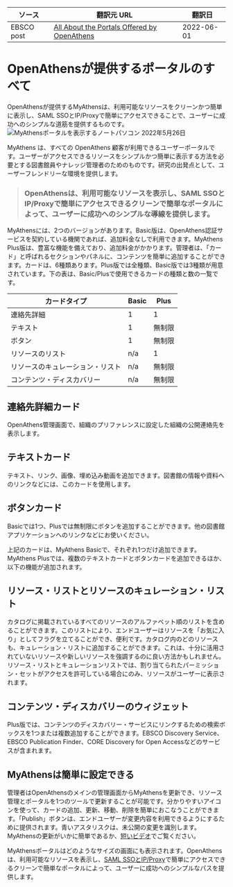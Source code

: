 | ソース | 翻訳元 URL | 翻訳日 |
| ---- | ---- | ---- |
| EBSCO post | [All About the Portals Offered by OpenAthens](https://www.ebsco.com/blogs/ebscopost/2026800/all-about-portals-offered-openathens)  | 2022-06-01 |

# OpenAthensが提供するポータルのすべて
OpenAthensが提供するMyAthensは、利用可能なリソースをクリーンかつ簡単に表示し、SAML SSOとIP/Proxyで簡単にアクセスできることで、ユーザーに成功へのシンプルな道筋を提供するものです。
![MyAthensポータルを表示するノートパソコン](https://www.ebsco.com/sites/g/files/nabnos191/files/acquiadam-assets/MyAthens-portal-screenshot-blog-image-780.jpg)
2022年5月26日

MyAthens は、すべての OpenAthens 顧客が利用できるユーザーポータルです。ユーザーがアクセスできるリソースをシンプルかつ簡単に表示する方法を必要とする図書館員やナレッジ管理者のためのものです。研究の出発点として、ユーザーフレンドリーな環境を提供します。
  

> ### OpenAthensは、利用可能なリソースを表示し、SAML SSOとIP/Proxyで簡単にアクセスできるクリーンで簡単なポータルによって、ユーザーに成功へのシンプルな導線を提供します。

MyAthensには、2つのバージョンがあります。Basic版は、OpenAthens認証サービスを契約している機関であれば、追加料金なしで利用できます。MyAthens Plus版は、豊富な機能を備えており、追加料金がかかります。管理者は、「カード」と呼ばれるセクションやパネルに、コンテンツを簡単に追加することができます。カードは、6種類あります。Plus版では全種類、Basic版では3種類が用意されています。下の表は、Basic/Plusで使用できるカードの種類と数の一覧です。


| カードタイプ | Basic | Plus |
| ---- | ---- | ---- |
| 連絡先詳細 | 1 | 1 |
| テキスト | 1 | 無制限 |
| ボタン | 1 | 無制限 |
| リソースのリスト | n/a | 1 |
| リソースのキュレーション・リスト | n/a | 無制限 |
| コンテンツ・ディスカバリー | n/a | 無制限 |


## 連絡先詳細カード
OpenAthens管理画面で、組織のプリファレンスに設定した組織の公開連絡先を表示します。

## テキストカード
テキスト、リンク、画像、埋め込み動画を追加できます。図書館の情報や資料へのリンクなどには、このカードを使用します。

## ボタンカード
Basicでは1つ、Plusでは無制限にボタンを追加することができます。他の図書館アプリケーションへのリンクなどにお使いください。

上記のカードは、MyAthens Basicで、それぞれ1つだけ追加できます。MyAthens Plusでは、複数のテキストカードとボタンカードを追加できるほか、以下の機能が追加されます。

## リソース・リストとリソースのキュレーション・リスト
カタログに掲載されているすべてのリソースのアルファベット順のリストを含めることができます。このリストにより、エンドユーザーはリソースを「お気に入り」としてフラグを立てることができ、便利です。カタログ内のどのリソースも、キュレーション・リストに追加することができます。これは、十分に活用されていないリソースや新しいリソースを強調するのに良い方法かもしれません。リソース・リストとキュレーションリストでは、割り当てられたパーミッション・セットがアクセスを許可している場合にのみ、リソースがユーザーに表示されます。

## コンテンツ・ディスカバリーのウィジェット
Plus版では、コンテンツのディスカバリー・サービスにリンクするための検索ボックスを1つまたは複数追加することができます。EBSCO Discovery Service、EBSCO Publication Finder、CORE Discovery for Open Accessなどのサービスが含まれます。

## MyAthensは簡単に設定できる
管理者はOpenAthensのメインの管理画面からMyAthensを更新でき、リソース管理とポータルを1つのツールで更新することが可能です。分かりやすいアイコンを使って、カードの追加、更新、移動、削除を簡単におこなうことができます。「Publish」ボタンは、エンドユーザーが変更内容を利用できるようにするために提供されます。青いアスタリスクは、未公開の変更を識別します。MyAthensの更新がいかに簡単であるか、[短いビデオ](https://vimeo.com/686393078)でご覧ください。

MyAthensポータルはどのようなサイズの画面にも表示されます。OpenAthensは、利用可能なリソースを表示し、[SAML SSOとIP/Proxy](https://www.ebsco.com/sites/g/files/nabnos191/files/acquiadam-assets/OpenAthens-Authentication-Methods-Compared-Overview.pdf)で簡単にアクセスできるクリーンで簡単なポータルによって、ユーザーに成功へのシンプルなパスを提供します。